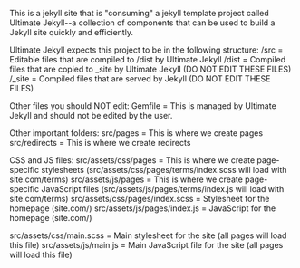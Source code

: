 This is a jekyll site that is "consuming" a jekyll template project called Ultimate Jekyll--a collection of components that can be used to build a Jekyll site quickly and efficiently.

Ultimate Jekyll expects this project to be in the following structure:
/src = Editable files that are compiled to /dist by Ultimate Jekyll
/dist = Compiled files that are copied to _site by Ultimate Jekyll (DO NOT EDIT THESE FILES)
/_site = Compiled files that are served by Jekyll (DO NOT EDIT THESE FILES)

Other files you should NOT edit:
Gemfile = This is managed by Ultimate Jekyll and should not be edited by the user.

Other important folders:
src/pages = This is where we create pages
src/redirects = This is where we create redirects

CSS and JS files:
src/assets/css/pages = This is where we create page-specific stylesheets (src/assets/css/pages/terms/index.scss will load with site.com/terms)
src/assets/js/pages = This is where we create page-specific JavaScript files (src/assets/js/pages/terms/index.js will load with site.com/terms)
src/assets/css/pages/index.scss = Stylesheet for the homepage (site.com/)
src/assets/js/pages/index.js = JavaScript for the homepage (site.com/)

src/assets/css/main.scss = Main stylesheet for the site (all pages will load this file)
src/assets/js/main.js = Main JavaScript file for the site (all pages will load this file)
